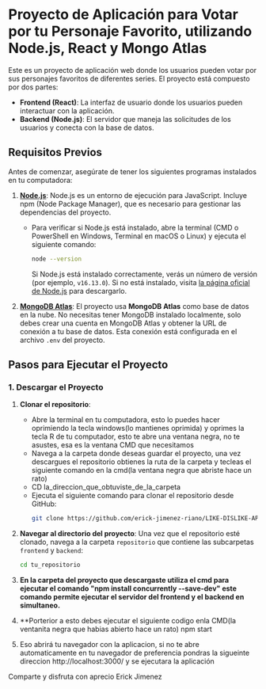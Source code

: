 # Proyecto de Aplicación para Votar por tu Personaje Favorito, utilizando Node.js, React y Mongo Atlas

Este es un proyecto de aplicación web donde los usuarios pueden votar por sus personajes favoritos de diferentes series. El proyecto está compuesto por dos partes:

- **Frontend (React)**: La interfaz de usuario donde los usuarios pueden interactuar con la aplicación.
- **Backend (Node.js)**: El servidor que maneja las solicitudes de los usuarios y conecta con la base de datos.

## Requisitos Previos

Antes de comenzar, asegúrate de tener los siguientes programas instalados en tu computadora:

1. **[Node.js](https://nodejs.org/)**: Node.js es un entorno de ejecución para JavaScript. Incluye npm (Node Package Manager), que es necesario para gestionar las dependencias del proyecto.

   - Para verificar si Node.js está instalado, abre la terminal (CMD o PowerShell en Windows, Terminal en macOS o Linux) y ejecuta el siguiente comando:
     ```bash
     node --version
     ```
     Si Node.js está instalado correctamente, verás un número de versión (por ejemplo, `v16.13.0`). Si no está instalado, visita [la página oficial de Node.js](https://nodejs.org/) para descargarlo.

2. **[MongoDB Atlas](https://www.mongodb.com/cloud/atlas)**: El proyecto usa **MongoDB Atlas** como base de datos en la nube. No necesitas tener MongoDB instalado localmente, solo debes crear una cuenta en MongoDB Atlas y obtener la URL de conexión a tu base de datos. Esta conexión está configurada en el archivo `.env` del proyecto.


## Pasos para Ejecutar el Proyecto

### 1. Descargar el Proyecto

1. **Clonar el repositorio**: 
   - Abre la terminal en tu computadora, esto lo puedes hacer oprimiendo la tecla windows(lo mantienes oprimida) y
     oprimes la tecla R de tu computador, esto te abre una ventana negra, no te asustes, esa es la ventana CMD que necesitamos
   - Navega a la carpeta donde deseas guardar el proyecto, una vez descargues el repositorio obtienes la ruta de la carpeta y tecleas el siguiente comando en la cmd(la ventana negra que abriste hace un rato)
   - CD la_direccion_que_obtuviste_de_la_carpeta
   - Ejecuta el siguiente comando para clonar el repositorio desde GitHub:
     ```bash
     git clone https://github.com/erick-jimenez-riano/LIKE-DISLIKE-APP.git
     ```

2. **Navegar al directorio del proyecto**:
   Una vez que el repositorio esté clonado, navega a la carpeta `repositorio` que contiene las subcarpetas `frontend` y `backend`:
   ```bash
   cd tu_repositorio
3. **En la carpeta del proyecto que descargaste utiliza el cmd para ejecutar el comando "npm install concurrently --save-dev"
   este  comando permite ejecutar el servidor del frontend y el backend en simultaneo.**
4. **Porterior a esto debes ejecutar el siguiente codigo enla CMD(la ventanita negra que habias abierto hace un rato)
    npm start
5.  Eso abrirá tu navegador con la aplicacion, si no te abre automaticamente en tu navegador de preferencia pondras la sigueinte direccion http://localhost:3000/ y se ejecutara la aplicación

Comparte y disfruta con aprecio Erick Jimenez 
